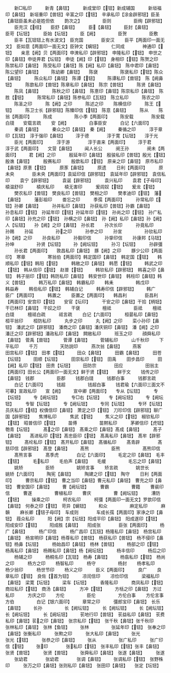 <!-- { "loadSidebar": true } -->
　　新□私印　　　新青【鼻钮】　　　新成堂印【钮】新成辅国　　　新垣福印【鼻钮】　新垣重印【兽钮】辛富之印【钮】　辛承私印【涂金辟邪钮】臣圣【鼻钮臣虽未必是姓但依
　　韵次之】　　　　　臣则　　　　　臣绚【辟邪钮】
　　臣充汉【纽】　　臣舒【鼻钮】　　　臣【鼻钮】
　　臣封【鼻钮】　　　臣苛【坛钮】　　　臣始【坛钮】
　　臣【阙】　　　　　臣贺　　　　　臣敷
　　臣丰【瓦钮钮上有水波文】　臣充国　　　　臣安汉
　　臣平【两面印一面无文】　臣如意【两面印一面无文】臣钟文【螭钮】
　　仁同成　　　　神通印【钮】　　亲悥【阙】贝【两面印】申潨私印【辟邪钮】　申隆私印【钮】　申世之印【鼻钮】申徒畀君【坛钮】　申徒【阙】印【钮】　身相印【钮】陈贺之印　　　陈禁私印【鼻钮】　陈受私印【鼻钮】陈【阙】私印【鼻钮】　陈中君印【鼻钮】　陈公望印【鼻钮】
　　陈幼卿【鼻钮】　　陈襃　　　　　陈褒私印【钮】陈众【鼻钮】　　　陈众私印【鼻钮】　陈谭【钮】
　　陈谭私印【兽钮】　陈【阙鼻钮】　　　陈歆私印【兽钮】陈章私印【鼻钮】　陈宗【兽钮】　　　陈贤【鼻钮】
　　陈凤【鼻钮】　　　陈秋之印【鼻钮】　陈憙印【鼻钮】陈崇私印【鼻钮】　陈胜【钮】　　　陈常私印【鼻钮】陈参私印【瓦钮】　陈立私印　　　陈农之印
　　陈圣之印　　　陈【阙】之印　　　陈述之印
　　陈横信印　　　陈王【钮】　　　陈卫士长【辟邪钮】陈臻印信【钮】　陈意【鼻钮】　　　陈从
　　陈翁【两面印】　　　陈成　　　　　陈小季【两面印】
　　陈安载　　　　陈安载白牋　　安载言疏
　　安【阙】　　　　　白事臣安　　　白记【六面印】
　　秦调【鼻钮】　　　秦众之印【鼻钮】　秦【阙】
　　秦循之印　　　淳于章印【瓦钮】　淳于强印【鼻钮】
　　淳于德　　　　淳于寛【坛钮】　　淳于光
　　臣光【两面印】　　　淳于游　　　　淳于直来【两面印】
　　淳于君　　　　淳于武【两面印】　　文营【鼻钮】
　　闻人长公　　　阌王孙　　　　阌未【两面印】
　　君【阙】之印　　　殷延年印【鼻钮】　殷骏私印【兽钮】殷光【钮】　　　殷谯【鼻钮】　　　殷赛私印
　　殷歆私印【钮】　原亲之印【鼻钮】　原市私印【鼻钮】原憙【钮】　　　原豕【鼻钮】　　　原遗
　　日利【两面印】　　　原未央　　　　臣未央【两面印】袁延印信【辟邪钮】　袁延年印【辟邪钮】　袁信私印
　　袁宁【辟邪钮】　　　袁诞【辟邪钮】　　　袁兴私印
　　袁君【子母印】　　　榬温舒印　　　榬庆私印
　　榬无害印　　　爰闾奴【钮】　　爰龙【钮】
　　樊农私印【兽钮】　樊良私印【兽钮】　樊相之印
　　樊孝迪印【钮】　藩【鼻钮】　　　藩彭祖印
　　畨忘之印　　　季孺【两面印】　　　孙常私印【钮】孙卿【鼻钮】　　　孙并私印【鼻钮】　孙获私印【兽钮】孙霸【鼻钮】　　　孙息私印【钮】　孙延年印【钮】孙延年印【钮】　孙尚之印【钮】　孙广私印【鼻钮】孙充之印【钮】　孙横之印【鼻钮】　孙【阙】私印【鼻钮】孙【阙】人【坛钮】　　孙【阙】之印【鼻钮】　孙长君
　　孙次长印　　　孙竟私印　　　孙赐
　　孙延　　　　　孙之印　　　孙参之印
　　孙宣　　　　　孙钦私印　　　孙【阙】之印
　　孙良私印　　　孙毅印信　　　孙挚印信
　　孙康邦【马钮】　　孙坤　　　　　孙贤【坛钮】
　　孙【阙坛钮】　　　孙习【坛钮】　　　孙辟彊
　　孙长君【两面印】　　敦昌私印【鼻钮】　豚【阙】之印
　　豚少公印【两面印】　寒章　　　　　寒翁伯【两面印】韩定国印【鼻钮】　韩定国【钮】　　韩顺私印【钮】韩阳【钮】　　　韩敞之印【鼻钮】　韩愿【钮】
　　韩武之印【钮】　韩从信印【钮】　赵普【钮】
　　韩钦私印【辟邪钮】　韩喜之印【鼻钮】　韩子丽印【钮】韩防私印【鼻钮】　韩安世印【鼻钮】　韩柱印【鼻钮】韩义【兽钮】　　　韩万私印【鼻钮】　韩霸私印
　　韩耒　　　　　韩戊印　　　　韩益寿
　　韩伯私印【钮】　韩辅白记　　　韩寿印信【辟邪钮】
　　韩广　　　　　臣广【两面印】　　　韩置之
　　臣置之【两面印】　　韩昌利　　　　臣昌利【两面印】安宫印【钮】　　安官【坛印】　　　干安之印【鼻钮】干拾【柄钮】　　　干已林印【鼻钮】　干奴之印
　　干襃　　　　　檀祗　　　　　臣祗
　　檀祗白牋　　　檀祗白疏　　　祗言疏
　　白记【六面印】　　　桓晏私印【鼻钮】　桓平翁印
　　桓防私印　　　丸步之印　　　丸【阙】之印
　　栾小孙印【鼻钮】　潘武之印【辟邪钮】　潘商之印【鼻钮】潘庆铜印【鼻钮】　潘【阙】之印　　　潘迁之印【辟邪钮】潘政私印【鼻钮】　闗敞私印　　　班玉之印
　　顔舜私印【鼻钮】　菅禹【兽钮】　　　菅谭【鼻钮】
　　菅辅私印　　　山千秋印
　　下平私印
　　千万　　　　　天防説印　　　燕次翁【鼻钮】
　　燕客　　　　　田宫私印【钮】　田孝【钮】
　　田众【鼻钮】　　　田霸【鼻钮】　　　田苍【坛钮】
　　田顺【坛钮】　　　田崇私印【钮】　田禹
　　田步昌印　　　田【阙】私印【钮】　田贵【坛钮】
　　田防宗　　　　田应　　　　　田翁主【两面印】田长公【两面印一面无文】鲜于贤【钮】　　鲜于文
　　钱传之印【鼻钮】　钱郡　　　　　臣郡
　　钱郡白牋　　　钱郡白事　　　钱郡言疏
　　白记【六面印】　　　钱超　　　　　钱超白事
　　钱君瑜【六面印三面文不可摹】宣政私印　　宣【阙】
　　宣中卿【两面印】　　专从【坛钮】　　　专　【坛钮】
　　专【阙坛钮】　　　专□右【坛钮】　　专【阙坛钮】
　　专【阙坛钮】　　　专智【坛钮】　　　专【阙坛钮】
　　专同【坛钮】　　　专环【坛钮】　　　员庆私印【纽】权僓信印【鼻钮】　萧定之印【钮】　刀珍印信【辟邪钮】聊广国【辟邪钮】　　焦博私印　　　焦武【钮】
　　焦义之印【钮】　椒钦私印【钮】　昭普信印【钮】
　　苗傅　　　　　苗黙私印　　　茅卿信印【虎钮】匏青【坛钮】　　　髙之印【鼻钮】　髙乘之印【鼻钮】髙成【鼻钮】　　　髙子　【鼻钮】　　髙进私印【钮】髙忠臣印【钮】　髙禹私印【鼻钮】　髙牟【辟邪钮】
　　髙纶私印【钮】　髙开私印【鼻钮】　髙循私印
　　髙青辟　　　　髙慈印信【辟邪钮】　髙登【鼻钮】
　　髙熊　　　　　臣熊　　　　　髙熊印信
　　髙熊言事　　　髙季虎　　　　白记【六面印】
　　毛定之印【鼻钮】　毛丰【钮】　　　毛私印
　　毛伯声【鼻钮】　　毛缓　　　　　毛忘之印【鼻钮】
　　姚矫　　　　　臣矫　　　　　姚矫言事
　　矫言疏　　　　姚世长　　　　姚矫【六面印】
　　陶宪【鼻钮】　　　陶建之印【钮】　陶守
　　日利【两面印】　　　曹宗私印【钮】　曹之当印【鼻钮】曹元私印【鼻钮】　曹充之印【鼻钮】　曹安国印【鼻钮】
　　曹【阙坛钮】　　　曹霸　　　　　曹籍
　　曹裴印信　　　曹遂　　　　　曹植私印
　　曹庆　　　　　曹【阙坛钮】　　　漕防【钮】
　　操乘之印　　　柯农私印　　　柯彊【两面印一面无文】罗歆印信【鼻钮】　何泰之印【钮】　苛异【螭钮】
　　和众　　　　　麻定私印　　　麻贑
　　麻长卿【钮子母印】　车成则　　　　车成长孺【两面印】家诤之印【鼻钮】　葭众私印　　　阳【阙】宗【坛钮】阳成平印【鼻钮】　阳成遂印【钮】　阳成安印【钮】
　　阳成胜【鼻钮】　　阳成张　　　　臣张【两面印】
　　杨广【鼻钮】　　　杨广印信　　　杨广昌印【瓦钮】杨隆私印【鼻钮】　杨宫私印【鼻钮】　杨宣明印【鼻钮】杨尊私印【兽钮】　杨获私印【兽钮】　杨不侵印【鼻钮】杨鼻【坛钮】　　　杨始昌印【鼻钮】　杨林【兽钮】
　　杨部之印【钮】　杨禹私印【鼻钮】　杨赐私印【鼻钮】杨【阙坛钮】　　　杨丰信印　　　杨后之印
　　杨辅之印　　　杨桐名印【瓦钮】　杨寿【鼻钮】
　　杨翕私印【钮】　杨尚之印　　　杨方之印
　　杨智私印　　　杨守　　　　　杨封
　　杨孝私印　　　杨少翁印　　　杨世节印
　　杨义之印　　　臣义【两面印】　　　良广
　　良章私印【钮】　良佐【首为钮】　　　凉闰信印
　　凉俭印信　　　梁福私印【鼻钮】　梁寛【坛钮】
　　梁车【坛钮】　　　香隆私印　　　商凤私印【钮】商竝私印【钮】　商汤【鼻钮】　　　方冲【钮】
　　方栝之印【鼻钮】　方过私印　　　方庆之印
　　方伦　　　　　臣伦　　　　　方伦白事
　　方伦言事　　　方伯　　　　　白记【银六面印】
　　章常之印　　　彊郎宝印【鼻钮】　长乐【鼻钮】
　　长孙　　　　　长【阙坛钮】　　　长【阙坛钮】
　　长【阙坛钮】　　　长【阙坛钮】　　　长【阙坛钮】
　　苌地行印【兽钮】　苌益私印【鼻钮】　苌费私印【鼻钮】苌之印【鼻钮】　张宗私印【钮】　张千秋【鼻钮】张千秋印　　　张林私印【鼻钮】　张林【鱼钮】
　　张林　　　　　张延年印【钮】　张奉之印【鼻钮】张衡私印　　　张勲之印　　　张大私印【鼻钮】
　　张光　　　　　张光【钮】　　　张恭之印【鼻钮】
　　张从　　　　　张广私印　　　张广印信【钮】
　　张印　　　　张私印【钮】　张丰私印【钮】张丰【鼻钮】　　　张贤【兽钮】　　　张贤【兽钮】
　　张舜私印【鼻钮】　张遂【鼻钮】　　　张遂
　　张幼君　　　　张幼君　　　　张调【鼻钮】
　　张调私印【钮】　张野株印　　　张万之印【鼻钮】张则私印【鼻钮】　张田印【鼻钮】　　张定【坛钮】
